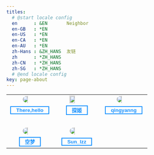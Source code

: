 ```yaml
---
titles:
  # @start locale config
  en      : &EN       Neighbor
  en-GB   : *EN
  en-US   : *EN
  en-CA   : *EN
  en-AU   : *EN
  zh-Hans : &ZH_HANS  友链
  zh      : *ZH_HANS
  zh-CN   : *ZH_HANS
  zh-SG   : *ZH_HANS
  # @end locale config
key: page-about
---
```



<table border="0">
<tr>
<td width="32%"><img src="https://img-blog.csdnimg.cn/72be36ee70514bffa30c596f6ee45a32.png" style="border-radius: 50%; width: 36%; margin-left: 32%;"></td><td width="32%"><img src="https://img-blog.csdnimg.cn/eb957e0d977d437c91229626d3975a32.png" style="width: 36%; margin-left: 32%;"></td><td width="32%"><img src="https://img-blog.csdnimg.cn/693e0a2c6ae5439884e2fc44ff8c3d43.png" style="border-radius: 50%; width: 36%; margin-left: 32%;"></td>
</tr>
<tr>
<td style="text-align:center;"><button style="background-color: transparent;border: 2px #1791FF solid;"><a href="https://www.therehello.top/" style="color: #1791FF; font-weight: 700; text-decoration: none;">&nbsp;&nbsp;There,hello&nbsp;&nbsp;</a></button></td>
  <td style="text-align:center;"><button style="background-color: transparent;border: 2px #1791FF solid;"><a href="https://blog.probius.xyz/" style="color: #1791FF; font-weight: 700;text-decoration: none;">&nbsp;&nbsp;探姬&nbsp;&nbsp;</a></button></td>
  <td style="text-align:center;"><button style="background-color: transparent;border: 2px #1791FF solid;"><a href="https://www.cnblogs.com/muscletear" style="color: #1791FF; font-weight: 700;text-decoration: none;">&nbsp;&nbsp;qingyanng&nbsp;&nbsp;</a></button></td>
</tr>
<tr><td><br></td></tr>
<tr><td width="32%"><img src="https://cdn.jsdelivr.net/gh/EmptyDreams/resources/qqavatar.jpg" style="border-radius: 50%; width: 36%; margin-left: 32%;"></td><td width="32%"><img src="https://img-blog.csdnimg.cn/3673450bf51647b89d8966bc90c707e7.png" style="border-radius: 50%; width: 36%; margin-left: 32%;"></td></tr>
<tr>
<td style="text-align:center;"><button style="background-color: transparent;border: 2px #1791FF solid;"><a href="https://blog.emptydreams.xyz" style="color: #1791FF; font-weight: 700;text-decoration: none;">&nbsp;&nbsp;空梦&nbsp;&nbsp;</a></button><td style="text-align:center;"><button style="background-color: transparent;border: 2px #1791FF solid;"><a href="http://esata.club/" style="color: #1791FF; font-weight: 700;text-decoration: none;">&nbsp;&nbsp;Sun_lzz&nbsp;&nbsp;</a></button></td>
</tr>
</table>

